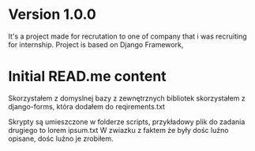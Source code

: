 # Version 1.0.0
It's a project made for recrutation to one of company that i was recruiting for internship.
Project is based on Django Framework,

# Initial READ.me content
Skorzystałem z domyslnej bazy
z zewnętrznych bibliotek skorzystałem z django-forms, która dodałem do reqirements.txt

Skrypty są umieszczone w folderze scripts, przykładowy plik do zadania drugiego to lorem ipsum.txt
W zwiazku z faktem że były dośc luźno opisane, dośc luźno je zrobiłem.